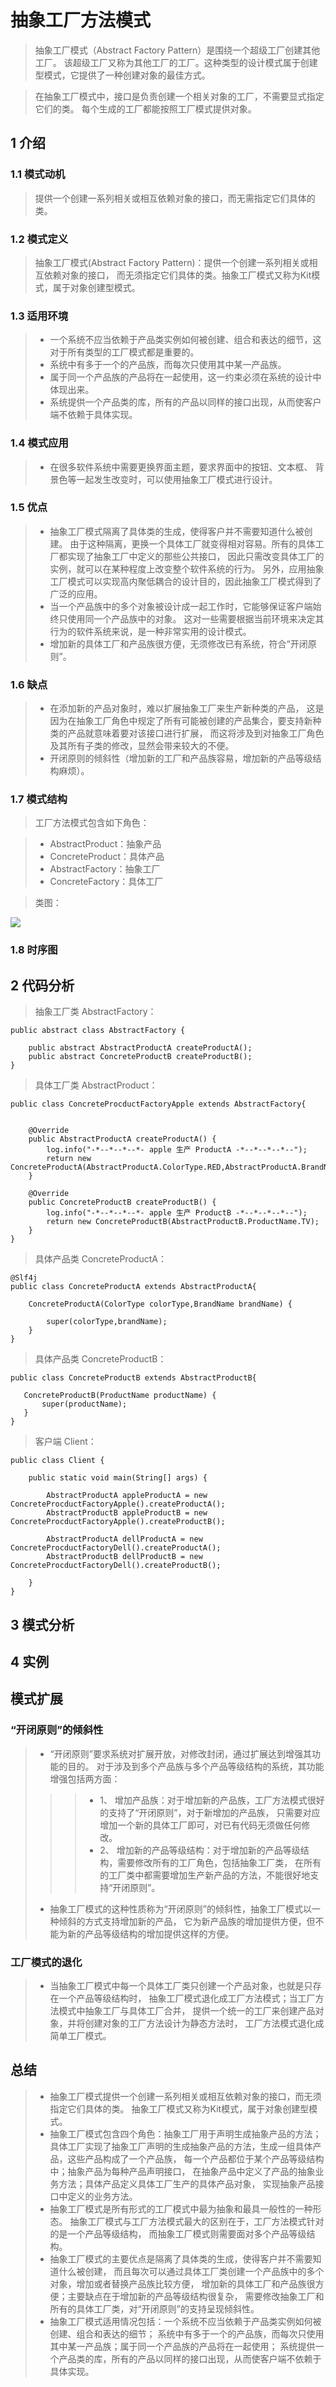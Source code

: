 # 抽象工厂方法模式

> 抽象工厂模式（Abstract Factory Pattern）是围绕一个超级工厂创建其他工厂。
该超级工厂又称为其他工厂的工厂。这种类型的设计模式属于创建型模式，它提供了一种创建对象的最佳方式。

> 在抽象工厂模式中，接口是负责创建一个相关对象的工厂，不需要显式指定它们的类。
每个生成的工厂都能按照工厂模式提供对象。

## 1 介绍

### 1.1 模式动机

> 提供一个创建一系列相关或相互依赖对象的接口，而无需指定它们具体的类。

### 1.2 模式定义

> 抽象工厂模式(Abstract Factory Pattern)：提供一个创建一系列相关或相互依赖对象的接口，
而无须指定它们具体的类。抽象工厂模式又称为Kit模式，属于对象创建型模式。

### 1.3 适用环境

> * 一个系统不应当依赖于产品类实例如何被创建、组合和表达的细节，这对于所有类型的工厂模式都是重要的。
> * 系统中有多于一个的产品族，而每次只使用其中某一产品族。
> * 属于同一个产品族的产品将在一起使用，这一约束必须在系统的设计中体现出来。
> * 系统提供一个产品类的库，所有的产品以同样的接口出现，从而使客户端不依赖于具体实现。

### 1.4 模式应用

> * 在很多软件系统中需要更换界面主题，要求界面中的按钮、文本框、
背景色等一起发生改变时，可以使用抽象工厂模式进行设计。

### 1.5 优点

> * 抽象工厂模式隔离了具体类的生成，使得客户并不需要知道什么被创建。
由于这种隔离，更换一个具体工厂就变得相对容易。所有的具体工厂都实现了抽象工厂中定义的那些公共接口，
因此只需改变具体工厂的实例，就可以在某种程度上改变整个软件系统的行为。
另外，应用抽象工厂模式可以实现高内聚低耦合的设计目的，因此抽象工厂模式得到了广泛的应用。
> * 当一个产品族中的多个对象被设计成一起工作时，它能够保证客户端始终只使用同一个产品族中的对象。
这对一些需要根据当前环境来决定其行为的软件系统来说，是一种非常实用的设计模式。
> * 增加新的具体工厂和产品族很方便，无须修改已有系统，符合“开闭原则”。

### 1.6 缺点

> * 在添加新的产品对象时，难以扩展抽象工厂来生产新种类的产品，
这是因为在抽象工厂角色中规定了所有可能被创建的产品集合，要支持新种类的产品就意味着要对该接口进行扩展，
而这将涉及到对抽象工厂角色及其所有子类的修改，显然会带来较大的不便。
> * 开闭原则的倾斜性（增加新的工厂和产品族容易，增加新的产品等级结构麻烦）。

### 1.7 模式结构

> 工厂方法模式包含如下角色：

> * AbstractProduct：抽象产品
> * ConcreteProduct：具体产品
> * AbstractFactory：抽象工厂
> * ConcreteFactory：具体工厂

> 类图：

![](image/abstract-factory.png)

### 1.8 时序图

## 2 代码分析

> 抽象工厂类 AbstractFactory：
    
    public abstract class AbstractFactory {
    
        public abstract AbstractProductA createProductA();
        public abstract ConcreteProductB createProductB();
    }


> 具体工厂类 AbstractProduct：

    public class ConcreteProcductFactoryApple extends AbstractFactory{
    
    
        @Override
        public AbstractProductA createProductA() {
            log.info("-*--*--*--*- apple 生产 ProductA -*--*--*--*--");
            return new ConcreteProductA(AbstractProductA.ColorType.RED,AbstractProductA.BrandName.APPLE);
        }
    
        @Override
        public ConcreteProductB createProductB() {
            log.info("-*--*--*--*- apple 生产 ProductB -*--*--*--*--");
            return new ConcreteProductB(AbstractProductB.ProductName.TV);
        }
    }
    
> 具体产品类 ConcreteProductA：

    @Slf4j
    public class ConcreteProductA extends AbstractProductA{
    
        ConcreteProductA(ColorType colorType,BrandName brandName) {
            
            super(colorType,brandName);
        }
    }


> 具体产品类 ConcreteProductB：

    public class ConcreteProductB extends AbstractProductB{
   
       ConcreteProductB(ProductName productName) {
           super(productName);
       }
    }


> 客户端 Client：

    public class Client {
    
        public static void main(String[] args) {
    
            AbstractProductA appleProductA = new ConcreteProcductFactoryApple().createProductA();
            AbstractProductB appleProductB = new ConcreteProcductFactoryApple().createProductB();
    
            AbstractProductA dellProductA = new ConcreteProcductFactoryDell().createProductA();
            AbstractProductB dellProductB = new ConcreteProcductFactoryDell().createProductB();
    
        }
    }

## 3 模式分析

## 4 实例

## 模式扩展

### “开闭原则”的倾斜性

> * “开闭原则”要求系统对扩展开放，对修改封闭，通过扩展达到增强其功能的目的。
对于涉及到多个产品族与多个产品等级结构的系统，其功能增强包括两方面：
>>> * 1、 增加产品族：对于增加新的产品族，工厂方法模式很好的支持了“开闭原则”，对于新增加的产品族，
只需要对应增加一个新的具体工厂即可，对已有代码无须做任何修改。
>>> * 2、 增加新的产品等级结构：对于增加新的产品等级结构，需要修改所有的工厂角色，包括抽象工厂类，
在所有的工厂类中都需要增加生产新产品的方法，不能很好地支持“开闭原则”。
> * 抽象工厂模式的这种性质称为“开闭原则”的倾斜性，抽象工厂模式以一种倾斜的方式支持增加新的产品，
它为新产品族的增加提供方便，但不能为新的产品等级结构的增加提供这样的方便。

### 工厂模式的退化

> * 当抽象工厂模式中每一个具体工厂类只创建一个产品对象，也就是只存在一个产品等级结构时，
抽象工厂模式退化成工厂方法模式；当工厂方法模式中抽象工厂与具体工厂合并，
提供一个统一的工厂来创建产品对象，并将创建对象的工厂方法设计为静态方法时，
工厂方法模式退化成简单工厂模式。

## 总结

> * 抽象工厂模式提供一个创建一系列相关或相互依赖对象的接口，而无须指定它们具体的类。
抽象工厂模式又称为Kit模式，属于对象创建型模式。
> * 抽象工厂模式包含四个角色：抽象工厂用于声明生成抽象产品的方法；
具体工厂实现了抽象工厂声明的生成抽象产品的方法，生成一组具体产品，这些产品构成了一个产品族，
每一个产品都位于某个产品等级结构中；抽象产品为每种产品声明接口，
在抽象产品中定义了产品的抽象业务方法；具体产品定义具体工厂生产的具体产品对象，
实现抽象产品接口中定义的业务方法。
> * 抽象工厂模式是所有形式的工厂模式中最为抽象和最具一般性的一种形态。
抽象工厂模式与工厂方法模式最大的区别在于，工厂方法模式针对的是一个产品等级结构，
而抽象工厂模式则需要面对多个产品等级结构。
> * 抽象工厂模式的主要优点是隔离了具体类的生成，使得客户并不需要知道什么被创建，
而且每次可以通过具体工厂类创建一个产品族中的多个对象，增加或者替换产品族比较方便，
增加新的具体工厂和产品族很方便；主要缺点在于增加新的产品等级结构很复杂，
需要修改抽象工厂和所有的具体工厂类，对“开闭原则”的支持呈现倾斜性。
> * 抽象工厂模式适用情况包括：一个系统不应当依赖于产品类实例如何被创建、组合和表达的细节；
系统中有多于一个的产品族，而每次只使用其中某一产品族；属于同一个产品族的产品将在一起使用；
系统提供一个产品类的库，所有的产品以同样的接口出现，从而使客户端不依赖于具体实现。
